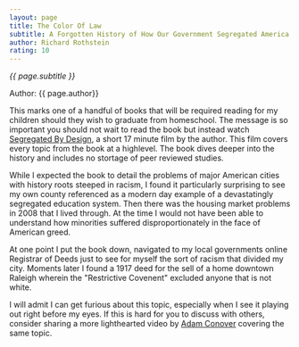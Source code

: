 ```yaml
---
layout: page
title: The Color Of Law
subtitle: A Forgotten History of How Our Government Segregated America
author: Richard Rothstein
rating: 10
---
```


*{{ page.subtitle }}*

Author: {{ page.author}}

This marks one of a handful of books that will be required reading for my
children should they wish to graduate from homeschool.  The message is so
important you should not wait to read the book but instead watch [Segregated By
Design](https://www.segregatedbydesign.com/), a short 17 minute film by the
author.  This film covers every topic from the book at a highlevel.  The book
dives deeper into the history and includes no stortage of peer reviewed
studies.

While I expected the book to detail the problems of major American cities with
history roots steeped in racism, I found it particularly surprising to see my
own county referenced as a modern day example of a devastatingly segregated
education system.  Then there was the housing market problems in 2008 that I
lived through.  At the time I would not have been able to understand how
minorities suffered disproportionately in the face of American greed.

At one point I put the book down, navigated to my local governments online
Registrar of Deeds just to see for myself the sort of racism that divided my
city.  Moments later I found a 1917 deed for the sell of a home downtown
Raleigh wherein the "Restrictive Covenent" excluded anyone that is not white.

I will admit I can get furious about this topic, especially when I see it
playing out right before my eyes.  If this is hard for you to discuss with
others, consider sharing a more lighthearted video by [Adam
Conover](https://www.youtube.com/watch?v=ETR9qrVS17g) covering the same topic.
